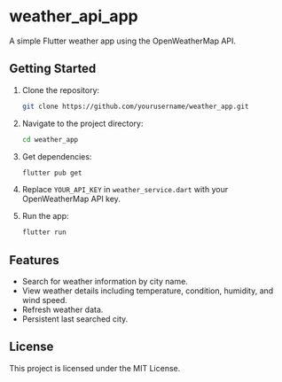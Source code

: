 # weather_api_app

A simple Flutter weather app using the OpenWeatherMap API.
## Getting Started

1. Clone the repository:
    ```sh
    git clone https://github.com/yourusername/weather_app.git
    ```

2. Navigate to the project directory:
    ```sh
    cd weather_app
    ```

3. Get dependencies:
    ```sh
    flutter pub get
    ```

4. Replace `YOUR_API_KEY` in `weather_service.dart` with your OpenWeatherMap API key.

5. Run the app:
    ```sh
    flutter run
    ```

## Features

- Search for weather information by city name.
- View weather details including temperature, condition, humidity, and wind speed.
- Refresh weather data.
- Persistent last searched city.

## License

This project is licensed under the MIT License.